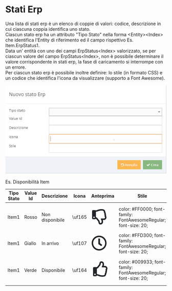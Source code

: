 # Stati Erp

Una lista di stati erp è un elenco di coppie di valori: codice, descrizione in cui ciascuna coppia identifica uno stato.\
Ciascun stato erp ha un attributo "Tipo Stato" nella forma \<Entity>\<Index> che identifica l'Entity di riferimento ed il campo rispettivo Es. Item.ErpStatus1.\
Data un' entità con uno dei campi ErpStatus\<Index> valorizzato, se per ciascun valore del campo ErpStatus\<Index>, non è possibile determinare il valore corrispondente in stati erp, la fase di caricamento si interrompe con un errore.\
Per ciascun stato erp è possibile inoltre definire: lo stile (in formato CSS) e un codice che identifica l'icona da visualizzare (supporto a Font Awesome).&#x20;

![](../.gitbook/assets/statoerp.PNG)

Es. Disponibilità Item

| Tipo Stato | Value Id | Descrizione     |  Icona | Anteprima                                                           | Stile                                                           |
| ---------- | -------- | --------------- | ------ | ------------------------------------------------------------------- | --------------------------------------------------------------- |
| Item1      | Rosso    | Non disponibile | \uf165 | <p> </p><p><img src="../.gitbook/assets/thumbsdown.PNG" alt=""></p> | color: #FF0000; font-family: FontAwesomeRegular; font-size: 20; |
| Item1      | Giallo   | In arrivo       | \uf107 | ![](../.gitbook/assets/clock.PNG)                                   | color: #FFD300; font-family: FontAwesomeRegular; font-size: 20; |
| Item1      | Verde    | Disponibile     | \uf164 | <p> </p><p><img src="../.gitbook/assets/thumbsup.PNG" alt=""></p>   | color: #009933; font-family: FontAwesomeRegular; font-size: 20; |
